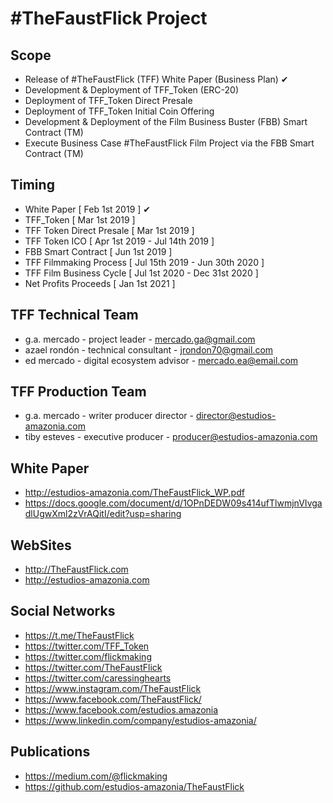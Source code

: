 ﻿#TheFaustFlick Project
=====================

Scope
-----
 - Release of #TheFaustFlick (TFF) White Paper (Business Plan) ✔
 - Development & Deployment of TFF_Token (ERC-20)
 - Deployment of TFF_Token Direct Presale
 - Deployment of TFF_Token Initial Coin Offering
 - Development & Deployment of the Film Business Buster (FBB) Smart Contract (TM)
 - Execute Business Case #TheFaustFlick Film Project via the FBB Smart Contract (TM)

 Timing
 ------
 - White Paper              [ Feb  1st 2019 ] ✔
 - TFF_Token                [ Mar  1st 2019 ]
 - TFF Token Direct Presale [ Mar  1st 2019 ]
 - TFF Token ICO            [ Apr  1st 2019 - Jul 14th 2019 ]
 - FBB Smart Contract       [ Jun  1st 2019 ]
 - TFF Filmmaking Process   [ Jul 15th 2019 - Jun 30th 2020 ]
 - TFF Film Business Cycle  [ Jul  1st 2020 - Dec 31st 2020 ]
 - Net Profits Proceeds     [ Jan  1st 2021 ]

 TFF Technical Team
 ------------------
 - g.a. mercado - project leader             - mercado.ga@gmail.com
 - azael rondón - technical consultant       - jrondon70@gmail.com
 - ed mercado   - digital ecosystem advisor  - mercado.ea@email.com

 TFF Production Team
 -------------------
 - g.a. mercado - writer producer director - director@estudios-amazonia.com
 - tiby esteves - executive producer       - producer@estudios-amazonia.com

 White Paper
 -----------
 - http://estudios-amazonia.com/TheFaustFlick_WP.pdf
 - https://docs.google.com/document/d/1OPnDEDW09s414ufTlwmjnVIvgadlUgwXml2zVrAQitI/edit?usp=sharing

 WebSites
 ---------------
 - http://TheFaustFlick.com
 - http://estudios-amazonia.com

 Social Networks
 ---------------
 - https://t.me/TheFaustFlick
 - https://twitter.com/TFF_Token
 - https://twitter.com/flickmaking
 - https://twitter.com/TheFaustFlick
 - https://twitter.com/caressinghearts
 - https://www.instagram.com/TheFaustFlick
 - https://www.facebook.com/TheFaustFlick/
 - https://www.facebook.com/estudios.amazonia
 - https://www.linkedin.com/company/estudios-amazonia/

 Publications
 ------------
 - https://medium.com/@flickmaking
 - https://github.com/estudios-amazonia/TheFaustFlick
